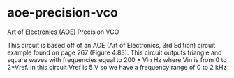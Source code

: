 # aoe-precision-vco
Art of Electronics (AOE) Precision VCO

This circuit is based off of an AOE (Art of Electronics, 3rd Edition) circuit example found on page 267 (Figure 4.83). This circuit outputs triangle and square waves with frequencies equal to 200 * Vin Hz where Vin is from 0 to 2*Vref. In this circuit Vref is 5 V so we have a frequency range of 0 to 2 kHz
